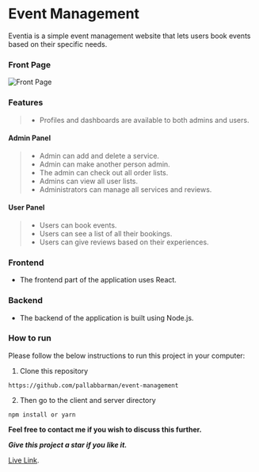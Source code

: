 # Event Management

Eventia is a simple event management website that lets users book events based on their specific needs.

### Front Page

<img src="./client/src/images/main-page.png" alt="Front Page" />

### Features

> -   Profiles and dashboards are available to both admins and users.

#### Admin Panel

> -   Admin can add and delete a service.
> -   Admin can make another person admin.
> -   The admin can check out all order lists.
> -   Admins can view all user lists.
> -   Administrators can manage all services and reviews.

#### User Panel

> -   Users can book events.
> -   Users can see a list of all their bookings.
> -   Users can give reviews based on their experiences.

### Frontend

-   The frontend part of the application uses React.

### Backend

-   The backend of the application is built using Node.js.

### How to run

Please follow the below instructions to run this project in your computer:

1. Clone this repository

```
https://github.com/pallabbarman/event-management
```

2. Then go to the client and server directory

```
npm install or yarn
```

**Feel free to contact me if you wish to discuss this further.**

_**Give this project a star if you like it.**_

[Live Link](https://eventia-web.web.app/).
